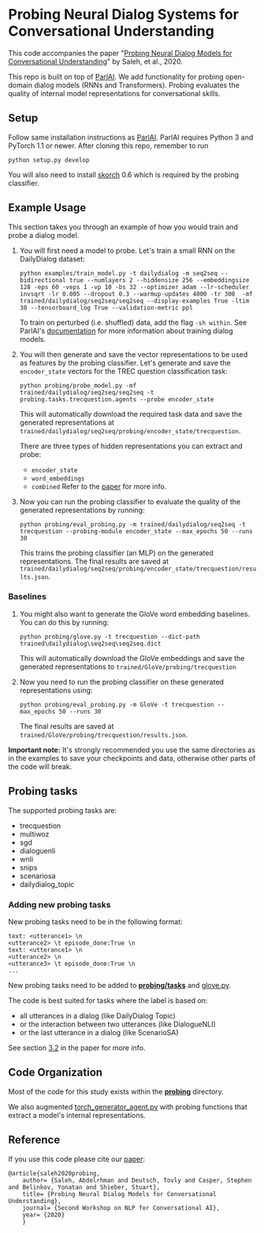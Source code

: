 # Probing Neural Dialog Systems for Conversational Understanding
This code accompanies the paper "[Probing Neural Dialog Models for Conversational Understanding](https://arxiv.org/abs/2006.08331)" by Saleh, et al., 2020. 

This repo is built on top of [ParlAI](https://parl.ai/). We add functionality for probing open-domain dialog models (RNNs and Transformers). 
Probing evaluates the quality of internal model representations for conversational skills. 

## Setup

Follow same installation instructions as [ParlAI](https://github.com/facebookresearch/ParlAI/tree/d510bc2e10633d5204e1957a6c98cf30aa1be10d). ParlAI requires Python 3 and PyTorch 1.1 or newer. After cloning this repo, remember to run 

```
python setup.py develop
```

You will also need to install [skorch](https://github.com/skorch-dev/skorch/tree/14f374db158ec7a7f4770a2fa9b02b8016d2d6ff) 0.6 which is required by the probing classifier.  

## Example Usage

This section takes you through an example of how you would train and probe a dialog model. 

1. You will first need a model to probe. Let's train a small RNN on the DailyDialog dataset:

    ```
    python examples/train_model.py -t dailydialog -m seq2seq --bidirectional true --numlayers 2 --hiddensize 256 --embeddingsize 128 -eps 60 -veps 1 -vp 10 -bs 32 --optimizer adam --lr-scheduler invsqrt -lr 0.005 --dropout 0.3 --warmup-updates 4000 -tr 300  -mf trained/dailydialog/seq2seq/seq2seq --display-examples True -ltim 30 --tensorboard_log True --validation-metric ppl
    ```

    To train on perturbed (i.e. shuffled) data, add the flag ``-sh within``. See ParlAI's [documentation](http://parl.ai.s3-website.us-east-2.amazonaws.com/docs/index.html) for more information about training dialog models. 

2. You will then generate and save the vector representations to be used as features by the probing classifier. 
Let's generate and save the ``encoder_state`` vectors for the TREC question classification task:

    ```
    python probing/probe_model.py -mf trained/dailydialog/seq2seq/seq2seq -t probing.tasks.trecquestion.agents --probe encoder_state 
    ```
    This will automatically download the required task data and save the generated representations at ``trained/dailydialog/seq2seq/probing/encoder_state/trecquestion``.
    
    There are three types of hidden representations you can extract and probe:
    * `encoder_state`
    * `word_embeddings`
    * `combined`
    Refer to the [paper](https://arxiv.org/abs/2006.08331) for more info. 

3. Now you can run the probing classifier to evaluate the quality of the generated representations by running:

    ```
    python probing/eval_probing.py -m trained/dailydialog/seq2seq -t trecquestion --probing-module encoder_state --max_epochs 50 --runs 30
    ```
    This trains the probing classifier (an MLP) on the generated representations. The final results are saved at ``trained/dailydialog/seq2seq/probing/encoder_state/trecquestion/results.json``. 

### Baselines

1. You might also want to generate the GloVe word embedding baselines. You can do this by running:

    ```
    python probing/glove.py -t trecquestion --dict-path trained\dailydialog\seq2seq\seq2seq.dict
    ```
    This will automatically download the GloVe embeddings and save the generated representations to ``trained/GloVe/probing/trecquestion``

2. Now you need to run the probing classifier on these generated representations using:

    ```
    python probing/eval_probing.py -m GloVe -t trecquestion --max_epochs 50 --runs 30
    ```
    The final results are saved at ``trained/GloVe/probing/trecquestion/results.json``. 

**Important note:** It's strongly recommended you use the same directories as in the examples to save your checkpoints and data, otherwise other parts of the code will break.

## Probing tasks
The supported probing tasks are:

* trecquestion 
* multiwoz
* sgd
* dialoguenli
* wnli
* snips
* scenariosa
* dailydialog_topic

### Adding new probing tasks
New probing tasks need to be in the following format:
```
text: <utterance1> \n
<utterance2> \t episode_done:True \n  
text: <utterance1> \n
<utterance2> \n
<utterance3> \t episode_done:True \n 
... 
```
New probing tasks need to be added to [**probing/tasks**](./probing/tasks) 
and [glove.py](./probing/glove.py).

The code is best suited for tasks where the label is based on:
* all utterances in a dialog (like DailyDialog Topic)
* or the interaction between two utterances (like DialogueNLI)
* or the last utterance in a dialog (like ScenarioSA)

See section [3.2](https://arxiv.org/abs/2006.08331) in the paper for more info. 


## Code Organization

Most of the code for this study exists within the [**probing**](./probing) directory. 

We also augmented [torch_generator_agent.py](./parlai/core/torch_generator_agent.py) with probing functions that extract a model's internal representations. 


## Reference

If you use this code please cite our [paper](https://arxiv.org/abs/2006.08331):
```
@article{saleh2020probing,
    author= {Saleh, Abdelrhman and Deutsch, Tovly and Casper, Stephen and Belinkov, Yonatan and Shieber, Stuart},
    title= {Probing Neural Dialog Models for Conversational Understanding},
    journal= {Second Workshop on NLP for Conversational AI},
    year= {2020}
    }
```

